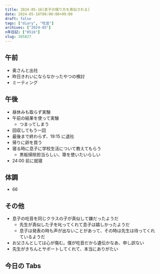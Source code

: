 ```yaml
---
title: 2024-05-16[息子の喋り方を真似される]
date: 2024-05-16T00:00:00+09:00
draft: false
tags: ["diary", "吃音"]
archives: ["2024-05"]
n年日記: ["0516"]
slug: 385827
---
```


## 午前

- 奥さんと出社
- 昨日きれいにならなかったやつの検討
- ミーティング

## 午後

- 昼休みも取らず実験
- 午前の結果を使って実験
  - つまってしまう
- 回収してもう一回
- 最後まで終わらず、19:15 に退社
- 帰りに卵を買う
- 寝る時に息子に学校生活について教えてもらう
  - 黒板掃除担当らしい、箒を使いたいらしい
- 24:00 前に就寝

## 体調

- 66

## その他

- 息子の吃音を同じクラスの子が真似して嫌だったようだ
  - 先生が真似した子を叱ってくれて息子は嬉しかったようだ
  - 息子は発表の時も声が出ないことがあって、その時は先生は待ってくれているようだ
- お父さんとしては心が傷む。僕が吃音だから遺伝かなあ、申し訳ない
- 先生がきちんとサポートしてくれて、本当にありがたい

## 今日の Tabs
